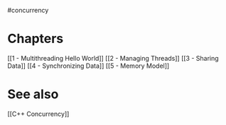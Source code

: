 #concurrency 
# Chapters
[[1 - Multithreading Hello World]]
[[2 - Managing Threads]]
[[3 - Sharing Data]]
[[4 - Synchronizing Data]]
[[5 - Memory Model]]

# See also
[[C++ Concurrency]]



